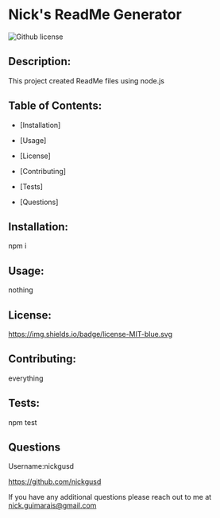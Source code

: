 # Nick's ReadMe Generator
 ![Github license](https://img.shields.io/badge/license-MIT-blue.svg)         
    
## Description:

This project created ReadMe files using node.js
    
## Table of Contents:
    

* [Installation]<a href="#installation"></a>
    

* [Usage]<a href="#usage"></a>
    

* [License]<a href="#license"></a> 
    

* [Contributing]<a href="#contributing"></a> 
    

* [Tests]<a href="#tests"></a> 
    

* [Questions]<a href="#questions"></a> 
    
## Installation:

npm i
    
## Usage:

nothing
    
## License:

 https://img.shields.io/badge/license-MIT-blue.svg
    
## Contributing:

everything
    
## Tests:

npm test
    
## Questions

Username:nickgusd

https://github.com/nickgusd

If you have any additional questions please reach out to me at nick.guimarais@gmail.com 
    